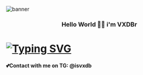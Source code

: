 ![banner](stray.gif)

<h3 align= "center"> Hello World 👋🏼 i'm VXDBr </h3>
<h1><a href="https://git.io/typing-svg"><img src="https://readme-typing-svg.herokuapp.com?font=Source+Code+Pro&pause=1000&color=F7F7F7&width=435&lines=Young+programmer+C%23+and+Python" alt="Typing SVG" /></a></h1>
<h4>💕Contact with me on TG: @isvxdb</h4>
